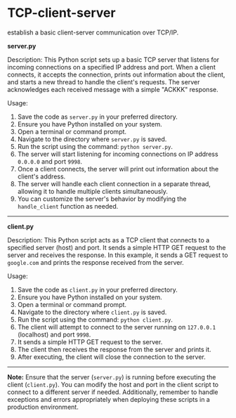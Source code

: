 # TCP-client-server
establish a basic client-server communication over TCP/IP.


**server.py**

Description:
This Python script sets up a basic TCP server that listens for incoming connections on a specified IP address and port. When a client connects, it accepts the connection, prints out information about the client, and starts a new thread to handle the client's requests. The server acknowledges each received message with a simple "ACKKK" response.

Usage:
1. Save the code as `server.py` in your preferred directory.
2. Ensure you have Python installed on your system.
3. Open a terminal or command prompt.
4. Navigate to the directory where `server.py` is saved.
5. Run the script using the command: `python server.py`.
6. The server will start listening for incoming connections on IP address `0.0.0.0` and port `9998`.
7. Once a client connects, the server will print out information about the client's address.
8. The server will handle each client connection in a separate thread, allowing it to handle multiple clients simultaneously.
9. You can customize the server's behavior by modifying the `handle_client` function as needed.

---

**client.py**

Description:
This Python script acts as a TCP client that connects to a specified server (host) and port. It sends a simple HTTP GET request to the server and receives the response. In this example, it sends a GET request to `google.com` and prints the response received from the server.

Usage:
1. Save the code as `client.py` in your preferred directory.
2. Ensure you have Python installed on your system.
3. Open a terminal or command prompt.
4. Navigate to the directory where `client.py` is saved.
5. Run the script using the command: `python client.py`.
6. The client will attempt to connect to the server running on `127.0.0.1` (localhost) and port `9998`.
7. It sends a simple HTTP GET request to the server.
8. The client then receives the response from the server and prints it.
9. After executing, the client will close the connection to the server.

---

**Note:** Ensure that the server (`server.py`) is running before executing the client (`client.py`). You can modify the host and port in the client script to connect to a different server if needed. Additionally, remember to handle exceptions and errors appropriately when deploying these scripts in a production environment.
